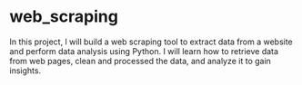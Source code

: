 # web_scraping
In this project, l will  build a web scraping tool to extract data from a website and perform data analysis using Python. I will learn how to retrieve data from web pages, clean and processed the data, and analyze it to gain insights.


